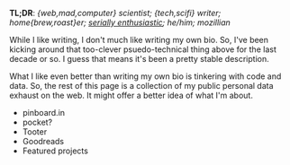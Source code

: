 **TL;DR**: *{web,mad,computer} scientist; {tech,scifi} writer;
home{brew,roast}er; [serially enthusiastic][]; he/him; mozillian*

[serially enthusiastic]: https://blog.lmorchard.com/2006/05/26/confessions-of-a-serial-enthusiast/

While I like writing, I don't much like writing my own bio. So, I've been
kicking around that too-clever psuedo-technical thing above for the last decade
or so.  I guess that means it's been a pretty stable description.

What I like even better than writing my own bio is tinkering with code and
data. So, the rest of this page is a collection of my public personal data
exhaust on the web. It might offer a better idea of what I'm about.

* pinboard.in
* pocket?
* Tooter
* Goodreads
* Featured projects

